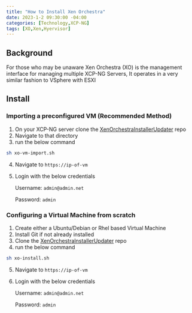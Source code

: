 ```yaml
---
title: "How to Install Xen Orchestra"
date: 2023-1-2 09:30:00 -04:00
categories: [Technology,XCP-NG]
tags: [XO,Xen,Hyervisor]
---
```

## Background
For those who may be unaware Xen Orchestra (XO) is the management interface for managing multiple XCP-NG Servers, It operates in a very similar fashion to VSphere with ESXI

## Install
### Importing a preconfigured VM **(Recommended Method)**
1. On your XCP-NG server clone the [XenOrchestraInstallerUpdater](https://github.com/ronivay/XenOrchestraInstallerUpdater) repo
2. Navigate to that directory
3. run the below command
```bash
sh xo-vm-import.sh
```
4. Navigate to `https://ip-of-vm`
5. Login with the below credentials
    
    Username: `admin@admin.net`
    
    Password: `admin`

### Configuring a Virtual Machine from scratch
1. Create either a Ubuntu/Debian or Rhel based Virtual Machine
2. Install Git if not already installed
3. Clone the [XenOrchestraInstallerUpdater](https://github.com/ronivay/XenOrchestraInstallerUpdater) repo
4. run the below command
```bash
sh xo-install.sh
```
5. Navigate to `https://ip-of-vm`
6. Login with the below credentials
    
    Username: `admin@admin.net`
    
    Password: `admin`